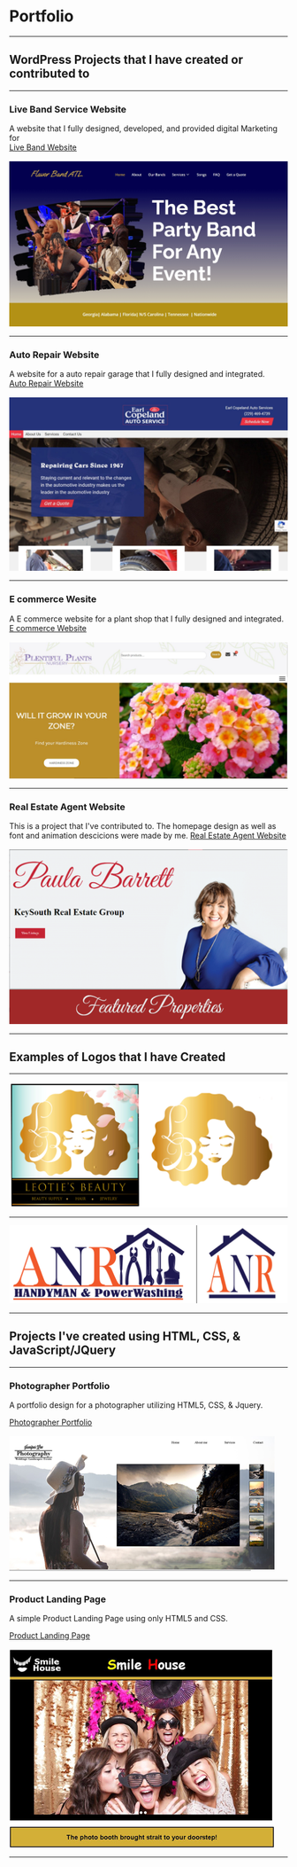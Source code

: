 # Portfolio
---
## WordPress Projects that I have created or contributed to
---
### Live Band Service Website
A website that I fully designed, developed, and provided digital Marketing for
<br>
[Live Band Website](https://flavorbandatl.com)
<br><br> 
![tm](images/Desktop_website.jpeg)

---
### Auto Repair Website
A website for a auto repair garage that I fully designed and integrated.
<br>
[Auto Repair Website](https://earlcopelandautoservices.com/)
<br><br>
![tm](images/earlAuto.jpg)

---
### E commerce Wesite
A  E commerce website for a plant shop that I fully designed and integrated.
[E commerce Website](https://plentifulplantsnursery.com/)
<br><br>
![tm](images/PlentifulPlants.JPG)

---

### Real Estate Agent Website
This is a project that I've contributed to. The homepage design as well as font and animation descicions were made by me. 
[Real Estate Agent Website](https://paulabarrett.net/)
<br><br>
![tm](images/PaulaB.PNG)

---

## Examples of Logos that I have Created

---
![tm](images/leotie-logo-side.png)

---
![tm](images/ANR-Logo-Side.png)

---

## Projects I've created using HTML, CSS, & JavaScript/JQuery

---
### Photographer Portfolio

A portfolio design for a photographer utilizing HTML5, CSS, & Jquery.

[Photographer Portfolio](/portfolio/index.html)
<br><br>
![tm](images/portfoliotm.png)

---
### Product Landing Page

A simple Product Landing Page using only HTML5 and CSS.

[Product Landing Page](/ProductLanding/ProductLandingPage.html)
<br><br>
![tm](images/landingtn.png)

---










<!-- Remove above link if you don't want to attibute -->
